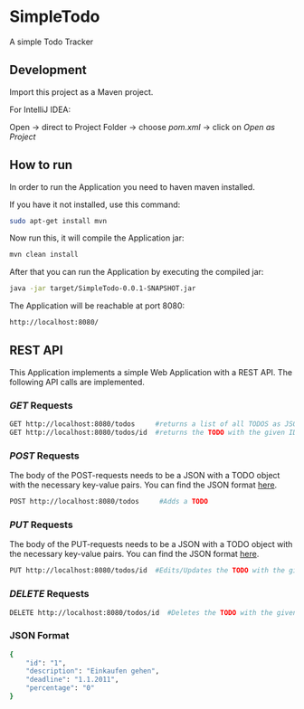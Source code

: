 # SimpleTodo
A simple Todo Tracker

## Development

Import this project as a Maven project.

For IntelliJ IDEA:


Open -> direct to Project Folder -> choose *pom.xml* -> click on *Open as Project*


## How to run

In order to run the Application you need to haven maven installed.

If you have it not installed, use this command:

```bash
sudo apt-get install mvn
```

Now run this, it will compile the Application jar:
```bash
mvn clean install
```

After that you can run the Application by executing the compiled jar:
```bash
java -jar target/SimpleTodo-0.0.1-SNAPSHOT.jar
```

The Application will be reachable at port 8080:

```bash
http://localhost:8080/
```

## REST API

This Application implements a simple Web Application with a REST API. The following API calls are implemented.

### *GET* Requests
```bash
GET http://localhost:8080/todos     #returns a list of all TODOS as JSON
GET http://localhost:8080/todos/id  #returns the TODO with the given ID
```

### *POST* Requests
The body of the POST-requests needs to be a JSON with a TODO object with the necessary key-value pairs.  You can find the JSON format [here](#json-format).
``` bash
POST http://localhost:8080/todos     #Adds a TODO
```

### *PUT* Requests
The body of the PUT-requests needs to be a JSON with a TODO object with the necessary key-value pairs. You can find the JSON format [here](#json-format).
```bash
PUT http://localhost:8080/todos/id  #Edits/Updates the TODO with the given ID
```
### *DELETE* Requests
```bash
DELETE http://localhost:8080/todos/id  #Deletes the TODO with the given ID
```

### JSON Format

```bash
{
    "id": "1",
    "description": "Einkaufen gehen",
    "deadline": "1.1.2011",
    "percentage": "0"
}
```
